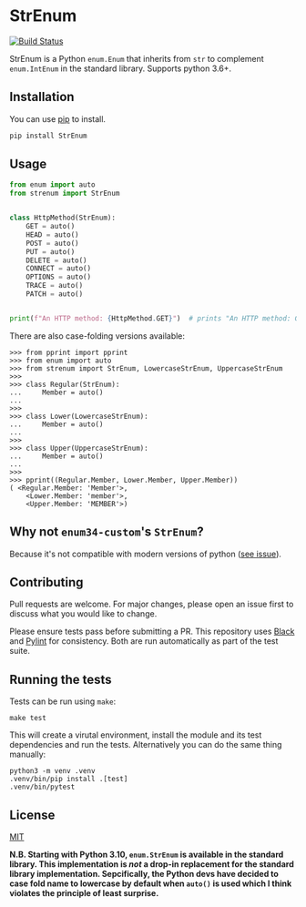 # StrEnum

[![Build Status](https://github.com/irgeek/StrEnum/workflows/Python%20package/badge.svg)](https://github.com/irgeek/StrEnum/actions)


StrEnum is a Python `enum.Enum` that inherits from `str` to complement
`enum.IntEnum` in the standard library.  Supports python 3.6+.

## Installation

You can use [pip](https://pip.pypa.io/en/stable/) to install.

```bash
pip install StrEnum
```

## Usage

```python
from enum import auto
from strenum import StrEnum


class HttpMethod(StrEnum):
    GET = auto()
    HEAD = auto()
    POST = auto()
    PUT = auto()
    DELETE = auto()
    CONNECT = auto()
    OPTIONS = auto()
    TRACE = auto()
    PATCH = auto()


print(f"An HTTP method: {HttpMethod.GET}")  # prints "An HTTP method: GET"
```

There are also case-folding versions available:

```pycon
>>> from pprint import pprint
>>> from enum import auto
>>> from strenum import StrEnum, LowercaseStrEnum, UppercaseStrEnum
>>>
>>> class Regular(StrEnum):
...     Member = auto()
...
>>>
>>> class Lower(LowercaseStrEnum):
...     Member = auto()
...
>>>
>>> class Upper(UppercaseStrEnum):
...     Member = auto()
...
>>>
>>> pprint((Regular.Member, Lower.Member, Upper.Member))
( <Regular.Member: 'Member'>,
    <Lower.Member: 'member'>,
    <Upper.Member: 'MEMBER'>)
```

## Why not `enum34-custom`'s `StrEnum`?

Because it's not compatible with modern versions of python ([see issue](https://github.com/kissgyorgy/enum34-custom/issues/7)).

## Contributing
Pull requests are welcome. For major changes, please open an issue first to
discuss what you would like to change.

Please ensure tests pass before submitting a PR. This repository uses
[Black](https://black.readthedocs.io/en/stable/) and
[Pylint](https://www.pylint.org/) for consistency. Both are run automatically
as part of the test suite.

## Running the tests

Tests can be run using `make`:

```
make test
```

This will create a virutal environment, install the module and its test
dependencies and run the tests. Alternatively you can do the same thing
manually:

```
python3 -m venv .venv
.venv/bin/pip install .[test]
.venv/bin/pytest
```

## License
[MIT](https://choosealicense.com/licenses/mit/)

**N.B. Starting with Python 3.10, `enum.StrEnum` is available in the standard
library.  This implementation is _not_ a drop-in replacement for the standard
library implementation. Sepcifically, the Python devs have decided to case fold
name to lowercase by default when `auto()` is used which I think violates the
principle of least surprise.**
